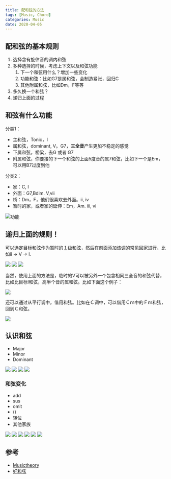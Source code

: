 ```yaml
---
title: 配和弦的方法
tags: [Music, Chord]
categories: Music
date: 2020-04-05
---
```


## 配和弦的基本规则

1. 选择含有旋律音的调内和弦
2. 多种选择的时候，考虑上下文以及和弦功能
    1. 下一个和弦用什么？增加一些变化
    2. 功能和弦：比如G7是属和弦，会制造紧张，回归C
    3. 其他附属和弦，比如Dm，F等等
3. 多久换一个和弦？
4. 递归上面的过程


## 和弦有什么功能

分类1：
- 主和弦，Tonic，I
- 属和弦，dominant, V。G7，**三全音**产生更加不稳定的感觉
- 下属和弦，桥梁，去G 或者 G7
- 附属和弦，你要接的下一个和弦的上面5度音的属7和弦，比如下一个是Em，可以用B7过度到他

分类2：
- 家：C, I
- 外面：G7,Bdim. V,vii
- 桥：Dm，F，他们很喜欢去外面。ii, iv
- 暂时的家，或者家的延伸：Em，Am. iii, vi

![功能](https://i.imgur.com/EFZjJPV.png)

<!--more-->

## 递归上面的规则！

可以选定目标和弦作为暂时的１级和弦，然后在前面添加该调的常见回家进行，比如ii -> V -> I.

![](https://i.imgur.com/n1bl3Ou.png)
![](https://i.imgur.com/oAuXgIT.png)
![](https://i.imgur.com/6buXmP8.png)

当然，使用上面的方法是，临时的V可以被另外一个包含相同三全音的和弦代替，比如比目标I和弦，高半个音的属和弦。比如下面这个例子：

![](https://i.imgur.com/3EzZzZ8.png)



还可以通过从平行调中，借用和弦。比如在Ｃ调中，可以借用Ｃｍ中的Ｆｍ和弦，回到Ｃ和弦。

![](https://i.imgur.com/ymKfpIv.png)


## 认识和弦

- Major
- Minor
- Dominant

![](https://i.imgur.com/iJQPvFb.png)
![](https://i.imgur.com/w4ttqAC.png)
![](https://i.imgur.com/s2deAcz.png)
![](https://i.imgur.com/0VhtLrr.png)

### 和弦变化

- add
- sus
- omit
- ()
- 转位
- 其他家族

![](https://i.imgur.com/z8ax5Da.png)
![](https://i.imgur.com/Bg4L8JM.png)
![](https://i.imgur.com/7lDnl3B.png)
![](https://i.imgur.com/sokdbbh.png)
![](https://i.imgur.com/rvK0h7b.png)
![](https://i.imgur.com/FKhpfiE.png)


## 参考

- [Musictheory](https://www.musictheory.net/products/lessons)
- [好和弦](https://www.youtube.com/channel/UCVXstWyJeO6No3jYELxYrjg)